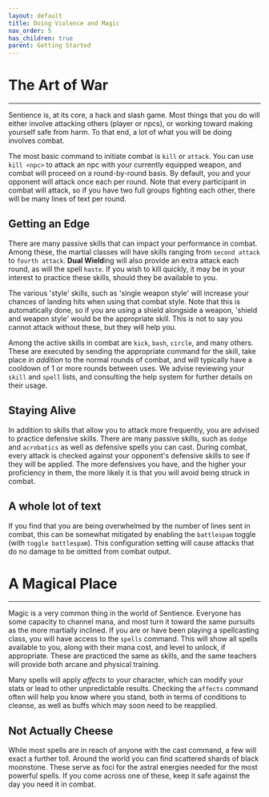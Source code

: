```yaml
---
layout: default
title: Doing Violence and Magic
nav_order: 5
has_children: true
parent: Getting Started
---
```


# The Art of War
---
Sentience is, at its core, a hack and slash game. Most things that you do will either involve attacking others (player or npcs), or working toward making yourself safe from harm. To that end, a lot of what you will be doing involves combat.

The most basic command to initiate combat is `kill` or `attack`. You can use `kill <npc>` to attack an npc with your currently equipped weapon, and combat will proceed on a round-by-round basis. By default, you and your opponent will attack once each per round. Note that every participant in combat will attack, so if you have two full groups fighting each other, there will be many lines of text per round.

## Getting an Edge
There are many passive skills that can impact your performance in combat. Among these, the martial classes will have skills ranging from `second attack` to `fourth attack`. **Dual Wield**ing will also provide an extra attack each round, as will the spell `haste`. If you wish to kill quickly, it may be in your interest to practice these skills, should they be available to you.

The various 'style' skills, such as 'single weapon style' will increase your chances of landing hits when using that combat style. Note that this is automatically done, so if you are using a shield alongside a weapon, 'shield and weapon style' would be the appropriate skill. This is not to say you cannot attack without these, but they will help you.

Among the active skills in combat are `kick`, `bash`, `circle`, and many others. These are executed by sending the appropriate command for the skill, take place *in addition* to the normal rounds of combat, and will typically have a cooldown of 1 or more rounds between uses. We advise reviewing your `skill` and `spell` lists, and consulting the help system for further details on their usage.

## Staying Alive
In addition to skills that allow you to attack more frequently, you are advised to practice defensive skills. There are many passive skills, such as `dodge` and `acrobatics` as well as defensive spells you can cast. During combat, every attack is checked against your opponent's defensive skills to see if they will be applied. The more defensives you have, and the higher your proficiency in them, the more likely it is that you will avoid being struck in combat.

## A whole lot of text
If you find that you are being overwhelmed by the number of lines sent in combat, this can be somewhat mitigated by enabling the `battlespam` toggle (with `toggle battlespam`). This configuration setting will cause attacks that do no damage to be omitted from combat output.

# A Magical Place
---
Magic is a very common thing in the world of Sentience. Everyone has some capacity to channel mana, and most turn it toward the same pursuits as the more martially inclined. If you are or have been playing a spellcasting class, you will have access to the `spells` command. This will show all spells available to you, along with their mana cost, and level to unlock, if appropriate. These are practiced the same as skills, and the same teachers will provide both arcane and physical training.

Many spells will apply *affects* to your character, which can modify your stats or lead to other unpredictable results. Checking the `affects` command often will help you know where you stand, both in terms of conditions to cleanse, as well as buffs which may soon need to be reapplied. 

## Not Actually Cheese
While most spells are in reach of anyone with the cast command, a few will exact a further toll. Around the world you can find scattered shards of black moonstone. These serve as foci for the astral energies needed for the most powerful spells. If you come across one of these, keep it safe against the day you need it in combat.